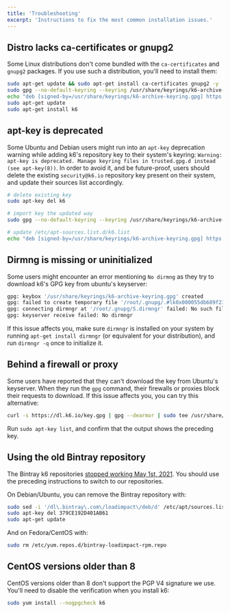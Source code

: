 ```yaml
---
title: 'Troubleshooting'
excerpt: 'Instructions to fix the most common installation issues.'
---
```


## Distro lacks ca-certificates or gnupg2

Some Linux distributions don't come bundled with the `ca-certificates` and `gnupg2` packages.
If you use such a distribution, you'll need to install them:

```bash
sudo apt-get update && sudo apt-get install ca-certificates gnupg2 -y
sudo gpg --no-default-keyring --keyring /usr/share/keyrings/k6-archive-keyring.gpg --keyserver hkp://keyserver.ubuntu.com:80 --recv-keys C5AD17C747E3415A3642D57D77C6C491D6AC1D69
echo "deb [signed-by=/usr/share/keyrings/k6-archive-keyring.gpg] https://dl.k6.io/deb stable main" | sudo tee /etc/apt/sources.list.d/k6.list
sudo apt-get update
sudo apt-get install k6
```

## apt-key is deprecated

Some Ubuntu and Debian users might run into an `apt-key` deprecation warning while adding k6's repository key to their system's keyring: `Warning: apt-key is deprecated. Manage keyring files in trusted.gpg.d instead (see apt-key(8))`. In order to avoid it, and be future-proof, users should delete the existing `security@k6.io` repository key present on their system, and update their sources list accordingly.

```bash
# delete existing key
sudo apt-key del k6

# import key the updated way
sudo gpg --no-default-keyring --keyring /usr/share/keyrings/k6-archive-keyring.gpg --keyserver hkp://keyserver.ubuntu.com:80 --recv-keys C5AD17C747E3415A3642D57D77C6C491D6AC1D69

# update /etc/apt-sources.list.d/k6.list
echo "deb [signed-by=/usr/share/keyrings/k6-archive-keyring.gpg] https://dl.k6.io/deb stable main" | sudo tee /etc/apt/sources.list.d/k6.list
```

## Dirmng is missing or uninitialized

Some users might encounter an error mentioning `No dirmng` as they try to download k6's GPG key from ubuntu's keyserver:
```bash
gpg: keybox '/usr/share/keyrings/k6-archive-keyring.gpg' created
gpg: failed to create temporary file '/root/.gnupg/.#lk0x000055db689f2310.a86c4b090dc7.7': No such file or directory
gpg: connecting dirmngr at '/root/.gnupg/S.dirmngr' failed: No such file or directory
gpg: keyserver receive failed: No dirmngr
```

If this issue affects you, make sure `dirmngr` is installed on your system by running `apt-get install dirmngr` (or equivalent for your distribution),
and run `dirmngr -q` once to initialize it. 

## Behind a firewall or proxy

Some users have reported that they can't download the key from Ubuntu's keyserver.
When they run the `gpg` command, their firewalls or proxies block their requests to download.
If this issue affects you, you can try this alternative:


```bash
curl -s https://dl.k6.io/key.gpg | gpg --dearmor | sudo tee /usr/share/keyrings/k6-archive-keyring.gpg
```

Run `sudo apt-key list`, and confirm that the output shows the preceding key.

## Using the old Bintray repository

The Bintray k6 repositories [stopped working May 1st, 2021](https://k6.io/blog/sunsetting-bintray/).
You should use the preceding instructions to switch to our repositories.

On Debian/Ubuntu, you can remove the Bintray repository with:
```bash
sudo sed -i '/dl\.bintray\.com\/loadimpact\/deb/d' /etc/apt/sources.list
sudo apt-key del 379CE192D401AB61
sudo apt-get update
```

And on Fedora/CentOS with:
```bash
sudo rm /etc/yum.repos.d/bintray-loadimpact-rpm.repo
```



## CentOS versions older than 8

CentOS versions older than 8 don't support the PGP V4 signature we use.
You'll need to disable the verification when you install k6:

```bash
sudo yum install --nogpgcheck k6
```
